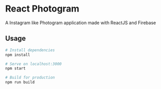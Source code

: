 # React Photogram

A Instagram like Photogram application made with ReactJS and Firebase

## Usage

```bash 
# Install dependencies
npm install

# Serve on localhost:3000
npm start

# Build for production
npm run build
```
